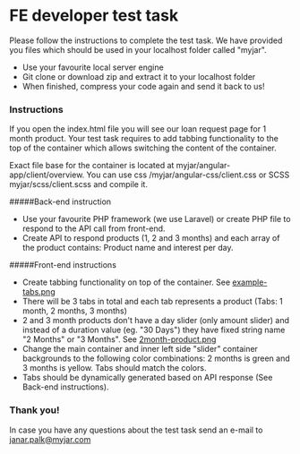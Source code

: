 # FE developer test task

Please follow the instructions to complete the test task. We have provided you files which should be used in your localhost folder called "myjar".

  - Use your favourite local server engine
  - Git clone or download zip and extract it to your localhost folder
  - When finished, compress your code again and send it back to us!

### Instructions

If you open the index.html file you will see our loan request page for 1 month product. Your test task requires to add tabbing functionality to the top of the container which allows switching the content of the container.

Exact file base for the container is located at myjar/angular-app/client/overview. You can use css /myjar/angular-css/client.css or SCSS myjar/scss/client.scss and compile it.

#####Back-end instruction

  - Use your favourite  PHP framework (we use Laravel) or create PHP file to respond to the API call from front-end. 
  - Create API to respond products (1, 2 and 3 months) and each array of the product contains: Product name and interest per day.

#####Front-end instructions

  - Create tabbing functionality on top of the container. See [example-tabs.png](https://github.com/chanar/myjar-test/blob/main/example-tabs.png)
  - There will be 3 tabs in total and each tab represents a product (Tabs: 1 month, 2 months, 3 months) 
  - 2 and 3 month products don't have a day slider (only amount slider) and instead of a duration value (eg. "30 Days") they have fixed string name "2 Months" or "3 Months". See [2month-product.png](https://github.com/chanar/myjar-test/blob/main/2month-product.png)
  - Change the main container and inner left side "slider" container backgrounds to the following color combinations: 2 months is green and 3 months is yellow. Tabs should match the colors.
  - Tabs should be dynamically generated based on API response (See Back-end instructions).

### Thank you!
In case you have any questions about the test task send an e-mail to janar.palk@myjar.com
